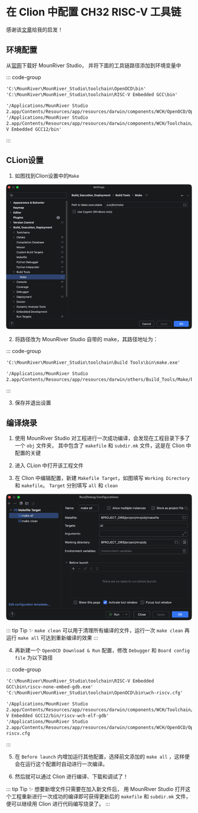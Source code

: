 # 在 Clion 中配置 CH32 RISC-V 工具链

感谢该[文章](https://blog.csdn.net/wu58430/article/details/126548417?spm=1001.2014.3001.5506)给我的启发！

## 环境配置

从[官网](http://www.mounriver.com/download)下载好 MounRiver Studio，
并将下面的工具链路径添加到环境变量中

::: code-group
```shell [Windows]
'C:\MounRiver\MounRiver_Studio\toolchain\OpenOCD\bin'
'C:\MounRiver\MounRiver_Studio\toolchain\RISC-V Embedded GCC\bin'
```

```shell [macOS]
'/Applications/MounRiver Studio 2.app/Contents/Resources/app/resources/darwin/components/WCH/OpenOCD/OpenOCD/bin'
'/Applications/MounRiver Studio 2.app/Contents/Resources/app/resources/darwin/components/WCH/Toolchain/RISC-V Embedded GCC12/bin'
```
:::

## CLion设置

1. 如图找到Clion设置中的`Make`

![](assets/ch32-with-clion/make.png)

2. 将路径改为 MounRiver Studio 自带的 make，其路径地址为：

::: code-group
```shell [Windows]
'C:\MounRiver\MounRiver_Studio\toolchain\Build Tools\bin\make.exe'
```

```shell [macOS]
'/Applications/MounRiver Studio 2.app/Contents/Resources/app/resources/darwin/others/Build_Tools/Make/bin/make'
```
:::

3. 保存并退出设置

## 编译烧录

1. 使用 MounRiver Studio 对工程进行一次成功编译，会发现在工程目录下多了一个 `obj` 文件夹，
其中包含了 `makefile` 和 `subdir.mk` 文件，这是在 Clion 中配置的关键

2. 进入 CLion 中打开该工程文件

3. 在 Clion 中编辑配置，新建 `Makefile Target`，如图填写 `Working Directory` 和 `makefile`。
`Target` 分别填写 `all` 和 `clean`

![](assets/ch32-with-clion/make-all.png)

::: tip Tip ✨
`make clean` 可以用于清理所有编译的文件，运行一次 `make clean` 再运行 `make all` 可达到重新编译的效果
:::

4. 再新建一个 `OpenOCD Download & Run` 配置，修改 `Debugger` 和 `Board config file` 为以下路径

::: code-group
```shell [Windows]
'C:\MounRiver\MounRiver_Studio\toolchain\RISC-V Embedded GCC\bin\riscv-none-embed-gdb.exe'
'C:\MounRiver\MounRiver_Studio\toolchain\OpenOCD\bin\wch-riscv.cfg'
```

```shell [macOS]
'/Applications/MounRiver Studio 2.app/Contents/Resources/app/resources/darwin/components/WCH/Toolchain/RISC-V Embedded GCC12/bin/riscv-wch-elf-gdb'
'/Applications/MounRiver Studio 2.app/Contents/Resources/app/resources/darwin/components/WCH/OpenOCD/OpenOCD/bin/wch-riscv.cfg
```
:::

5. 在 `Before launch` 内增加运行其他配置，选择前文添加的 `make all` ，这样便会在运行这个配置时自动进行一次编译。

6. 然后就可以通过 Clion 进行编译、下载和调试了！

::: tip Tip ✨
想要新增文件只需要在加入新文件后，
用 MounRiver Studio 打开这个工程重新进行一次成功的编译即可获得更新后的 `makefile` 和 `subdir.mk` 文件，
便可以继续用 Clion 进行代码编写烧录了。
:::